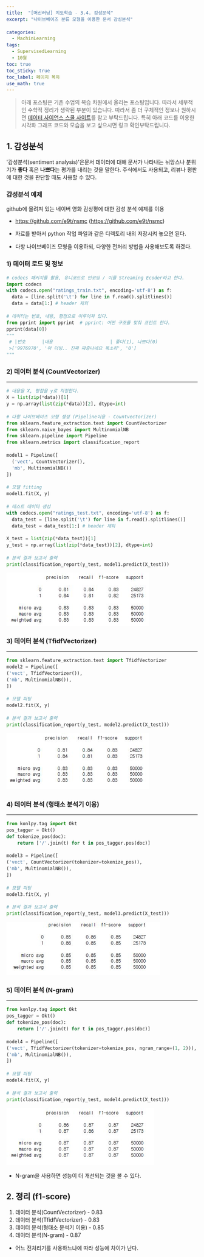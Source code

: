 ```yaml
---
title:  "[머신러닝] 지도학습 - 3.4. 감성분석"
excerpt: "나이브베이즈 분류 모형을 이용한 문서 감성분석"

categories:
  - MachinLearning
tags:
  - SupervisedLearning
  - 10월
toc: true
toc_sticky: true
toc_label: 페이지 목차
use_math: true
---
```

> 아래 포스팅은 기존 수업의 복습 차원에서 올리는 포스팅입니다. 따라서 세부적인 수학적 정리가 생략된 부분이 있습니다. 따라서 좀 더 구체적인 정보나 원하시면 [데이터 사이언스 스쿨 사이트](https://datascienceschool.net/03%20machine%20learning/11.03%20%EA%B0%90%EC%84%B1%20%EB%B6%84%EC%84%9D.html)를 참고 부탁드립니다. 특히 아래 코드를 이용한 시각화 그래프 코드와 모습을 보고 싶으시면 링크 확인부탁드립니다.  

## 1. 감성분석
 '감성분석(sentiment analysis)'은문서 데이터에 대해 문서가 나타내는 뉘앙스나 분위기가  **좋다** 혹은 **나쁘다**는 평가를 내리는 것을 말한다. 주식에서도 사용되고, 리뷰나 평판에 대한 것을 판단할 때도 사용할 수 있다. 

### 감성분석 예제
github에 올려져 있는 네이버 영화 감상평에 대한 감성 분석 예제를 이용
- https://github.com/e9t/nsmc (https://github.com/e9t/nsmc)
- 자료를 받아서 python 작업 파일과 같은 디렉토리 내의 저장시켜 놓으면 된다.

- 다항 나이브베이즈 모형을 이용하되, 다양한 전처리 방법을 사용해보도록 하겠다.

### 1) 데이터 로드 및 정보
```py
# codecs 패키지를 활용, 유니코드로 인코딩 / 이를 Streaming Ecoder라고 한다. 
import codecs
with codecs.open("ratings_train.txt", encoding='utf-8') as f:
  data = [line.split('\t') for line in f.read().splitlines()]
  data = data[1:] # header 제외

# 데이터는 번호, 내용, 평점으로 이루어져 있다.
from pprint import pprint  # pprint: 어떤 구조를 맞춰 프린트 한다.
pprint(data[0])
"""
 # |번호      |내용                     | 좋다(1), 나쁘다(0)    
 >['9976970', '아 더빙.. 진짜 짜증나네요 목소리', '0']
"""
```
### 2) 데이터 분석 (CountVectorizer)
---
```py
# 내용을 X, 평점을 y로 지정한다.
X = list(zip(*data))[1]
y = np.array(list(zip(*data))[2], dtype=int)

# 다항 나이브베이즈 모형 생성 (Pipeline이용 - Countvectorizer)
from sklearn.feature_extraction.text import CountVectorizer
from sklearn.naive_bayes import MultinomialNB
from sklearn.pipeline import Pipeline
from sklearn.metrics import classification_report

model1 = Pipeline([
  ('vect', CountVectorizer(),
  'mb', MultinomialNB())
])

# 모델 fitting 
model1.fit(X, y)

# 테스트 데이터 생성
with codecs.open("ratings_test.txt", encoding='utf-8') as f:
  data_test = [line.split('\t') for line in f.read().splitlines()]
  data_test = data_test[1:] # header 제외

X_test = list(zip(*data_test))[1]
y_test = np.array(list(zip(*data_test))[2], dtype=int)

# 분석 결과 보고서 출력
print(classification_report(y_test, model1.predict(X_test)))
```
![](/assets/images/Supervised5_0.jpg)

### 3) 데이터 분석 (TfidfVectorizer)
---
```py
from sklearn.feature_extraction.text import TfidfVectorizer
model2 = Pipeline([
('vect', TfidfVectorizer()),
('mb', MultinomialNB()),
])

# 모델 피팅
model2.fit(X, y)

# 분석 결과 보고서 출력
print(classification_report(y_test, model2.predict(X_test)))
```
![](/assets/images/Supervised5_1.jpg)

### 4) 데이터 분석 (형태소 분석기 이용)
---
```py
from konlpy.tag import Okt
pos_tagger = Okt()
def tokenize_pos(doc):
    return ['/'.join(t) for t in pos_tagger.pos(doc)]

model3 = Pipeline([
('vect', CountVectorizer(tokenizer=tokenize_pos)),
('mb', MultinomialNB()),
])

# 모델 피팅
model3.fit(X, y)

# 분석 결과 보고서 출력
print(classification_report(y_test, model3.predict(X_test)))
```
![](/assets/images/Supervised5_2.jpg)

### 5) 데이터 분석 (N-gram)
---
```py
from konlpy.tag import Okt
pos_tagger = Okt()
def tokenize_pos(doc):
    return ['/'.join(t) for t in pos_tagger.pos(doc)]

model4 = Pipeline([
('vect', TfidfVectorizer(tokenizer=tokenize_pos, ngram_range=(1, 2))),
('mb', MultinomialNB()),
])

# 모델 피팅
model4.fit(X, y)

# 분석 결과 보고서 출력
print(classification_report(y_test, model4.predict(X_test)))
```
![](/assets/images/Supervised5_3.jpg)

- N-gram을 사용하면 성능이 더 개선되는 것을 볼 수 있다.

## 2. 정리 (f1-score)
1) 데이터 분석(CountVectorizer)   - 0.83  
2) 데이터 분석(TfidfVectorizer)   - 0.83  
3) 데이터 분석(형태소 분석기 이용) - 0.85  
4) 데이터 분석(N-gram)            - 0.87  

- 어느 전처리기를 사용하느냐에 따라 성능에 차이가 난다.
